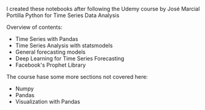 I created these notebooks after following the Udemy course by José Marcial Portilla
Python for Time Series Data Analysis

Overview of contents:
- Time Series with Pandas
- Time Series Analysis with statsmodels
- General forecasting models
- Deep Learning for Time Series Forecasting
- Facebook's Prophet Library

The course hase some more sections not covered here:
- Numpy
- Pandas
- Visualization with Pandas
